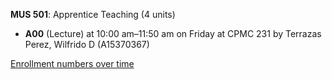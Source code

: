 **MUS 501**: Apprentice Teaching (4 units)

- **A00** (Lecture) at 10:00 am–11:50 am on Friday at CPMC 231 by Terrazas Perez, Wilfrido D (A15370367)

[Enrollment numbers over time](./MUS501.tsv)
